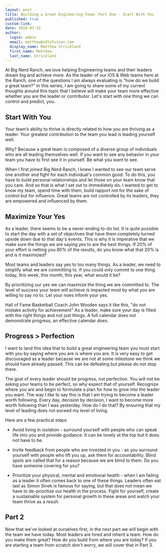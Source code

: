 ```yaml
---
layout: post
title: Building a Great Engineering Team: Part One - Start With You
published: true
custom-link:
date: 2018-07-31
author:
  login: admin
  email: matthew@idlefusion.com
  display_name: Matthew Strickland
  first_name: Matthew
  last_name: Strickland
---
```

At Big Nerd Ranch, we love helping Engineering teams and their leaders dream big and achieve more.  As the leader of our iOS & Web teams here at the Ranch, one of the questions I am always evaluating is "how do we build a great team?"  In this series, I am going to share some of my current thoughts around this topic that I believe will make your team more effective whether you are the leader or contributor.  Let's start with one thing we can control and predict, you.

## Start With You

Your team’s ability to thrive is directly related to how you are thriving as a leader.  Your greatest contribution to the team you lead is leading yourself well.  

Why?  Because a great team is composed of a diverse group of individuals who are all leading themselves well.  If you want to see any behavior in your team you have to first see it in yourself.  Be what you want to see.

When I first joined Big Nerd Ranch, I knew I wanted to see our team serve one another and fight for each individual's common good.  To do this, you have to build personal relationships and let those on your team know that you care.  And so that is what I set out to immediately do.  I wanted to get to know my team, spend time with them, build rapport not for the sake of control but for influence.  Great teams are not controlled by its leaders, they are empowered and influenced by them.

## Maximize Your Yes

As a leader, there seems to be a never-ending to-do list.  It is quite possible to start the day with a set of objectives that have them completely turned upside down due to that day's events.  This is why it is imperative that we make sure the things we are saying yes to are the best things. If 20% of your effort is netting you 80% of the results, do you know what that 20% is and is it maximized?

Most teams and leaders say yes to too many things.  As a leader, we need to simplify what we are committing to.  If you could only commit to one thing today, this week, this month, this year, what would it be?  

By prioritizing our yes we can maximize the thing we are committed to.  The level of success your team will achieve is impacted most by what you are willing to say no to.  Let your noes inform your yes.

Hall of Fame Basketball Coach John Wooden says it like this, "do not mistake activity for achievement"  As a leader, make sure your day is filled with the right things and not just things.  A full calendar does not demonstrate progress, an effective calendar does.

## Progress > Perfection

I want to land this idea that to build a great engineering team you must start with you by saying where you are is where you are.  It is very easy to get discouraged as a leader because we are not at some milestone we think we should have already passed.  This can be defeating but please do not stop there.

The goal of every leader should be progress, not perfection.  You will not be asking your teams to be perfect, so why expect that of yourself.  Recognize where you are and begin to formulate a plan for how to grow into the leader you want.  The way I like to say this is that I am trying to become a leader worth following.  Every day, decision by decision, I want to become more worth following than I was yesterday.  How do I do that? By ensuring that my level of leading does not exceed my level of living.  

Here are a few practical steps:

* Avoid living in isolation - surround yourself with people who can speak life into you and provide guidance.  It can be lonely at the top but it does not have to be.

* Invite feedback from people who are invested in you - as you surround yourself with people who lift you up, ask them for accountability.  Blind spots are called that for a reason because we are blind to them.  Do you have someone covering for you?

* Prioritize your physical, mental and emotional health - when I am failing as a leader it often comes back to one of these things.  Leaders often eat last as Simon Sinek is famous for saying, but that does not mean we have to de-prioritize our health in the process.  Fight for yourself, create a sustainable system for personal growth in these areas and watch your team thrive as a result.

## Part 2

Now that we've looked at ourselves first, in the next part we will begin with the team we have today.  Most leaders are hired and inherit a team. How do you make them great?  How do you build from where you are today?  If you are starting a team from scratch don't worry, we will cover that in Part 3.
